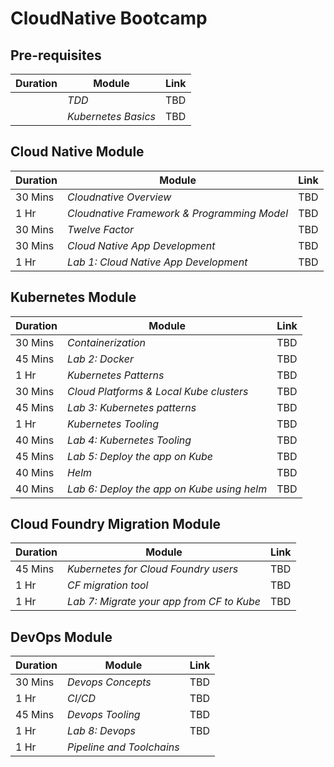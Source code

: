 # CloudNative Bootcamp

## Pre-requisites 

| Duration | Module | Link |
| ---------- | ------ | ---- |
|   | *TDD* | TBD |
|   | *Kubernetes Basics* | TBD |

## Cloud Native Module 

| Duration | Module | Link | 
| ---------- | ------ | ---- | 
|   30 Mins | *Cloudnative Overview* | TBD |
|   1 Hr | *Cloudnative Framework & Programming Model* | TBD |
|   30 Mins | *Twelve Factor* | TBD |
|   30 Mins | *Cloud Native App Development* | TBD |
|   1 Hr | *Lab 1: Cloud Native App Development* | TBD |

 ## Kubernetes Module

| Duration | Module | Link |
| ---------- | ------ | ---- |
|   30 Mins | *Containerization* | TBD |
|   45 Mins | *Lab 2: Docker* | TBD |
|   1 Hr | *Kubernetes Patterns* | TBD |
|   30 Mins | *Cloud Platforms & Local Kube clusters* | TBD | 
|   45 Mins | *Lab 3: Kubernetes patterns* | TBD |
|   1 Hr | *Kubernetes Tooling* | TBD |
|   40 Mins | *Lab 4: Kubernetes Tooling* | TBD |
|   45 Mins | *Lab 5: Deploy the app on Kube* | TBD |
|   40 Mins | *Helm* | TBD |
|   40 Mins | *Lab 6: Deploy the app on Kube using helm* | TBD |

## Cloud Foundry Migration Module

| Duration | Module | Link |
| ---------- | ------ | ---- |
|   45 Mins | *Kubernetes for Cloud Foundry users* | TBD |
|   1 Hr  | *CF migration tool* | TBD |
|   1 Hr | *Lab 7: Migrate your app from CF to Kube* | TBD |

## DevOps Module

| Duration | Module | Link |
| ---------- | ------ | ---- |
|   30 Mins | *Devops Concepts* | TBD |
|   1 Hr | *CI/CD* | TBD |
|   45 Mins | *Devops Tooling* | TBD |
|   1 Hr | *Lab 8: Devops* | TBD |
|   1 Hr | *Pipeline and Toolchains* |  |
